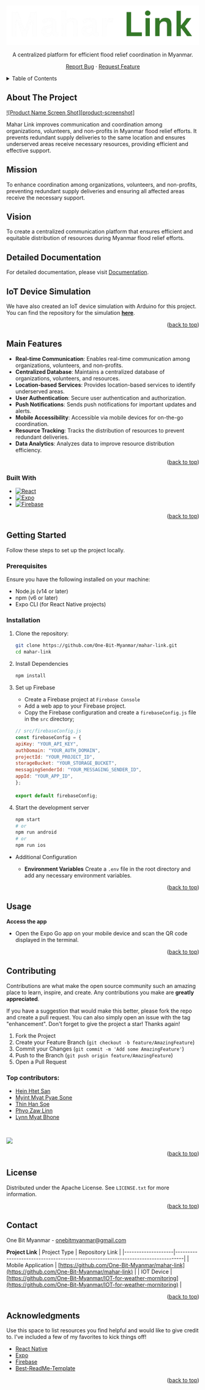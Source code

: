
<a id="readme-top"></a>

<!-- PROJECT LOGO -->
<br />
<div align="center">
  <a href="https://github.com/One-Bit-Myanmar/mahar-link.git">
    <img src="mahar-link-logo.png" alt="Logo">
  </a>

<p align="center">
   A centralized platform for efficient flood relief coordination in Myanmar.

<a href="https://github.com/One-Bit-Myanmar/mahar-link/issues/new?labels=bug&template=bug-report---.md">Report Bug</a>
    ·
    <a href="https://github.com/One-Bit-Myanmar/mahar-link/issues/new?labels=enhancement&template=feature-request---.md">Request Feature</a>
</p>


</div>



<!-- TABLE OF CONTENTS -->
<details>
  <summary>Table of Contents</summary>
  <ol>
    <li>
      <a href="#about-the-project">About The Project</a>
      <ul>
        <li><a href="#main-features">Main Features</a></li>
        <li><a href="#built-with">Built With</a></li>
      </ul>
    </li>
    <li>
      <a href="#getting-started">Getting Started</a>
      <ul>
        <li><a href="#prerequisites">Prerequisites</a></li>
        <li><a href="#installation">Installation</a></li>
      </ul>
    </li>
    <li><a href="#usage">Usage</a></li>
    <li><a href="#contributing">Contributing</a></li>
    <li><a href="#license">License</a></li>
    <li><a href="#contact">Contact</a></li>
    <li><a href="#acknowledgments">Acknowledgments</a></li>
    <li><a href="#iot-device-simulation">IoT Device Simulation</a></li>
  </ol>
</details>



<!-- ABOUT THE PROJECT -->
## About The Project

[![Product Name Screen Shot][product-screenshot]](https://example.com)

Mahar Link improves communication and coordination among organizations, volunteers, and non-profits in Myanmar flood relief efforts. It prevents redundant supply deliveries to the same location and ensures underserved areas receive necessary resources, providing efficient and effective support.

## Mission

To enhance coordination among organizations, volunteers, and non-profits, preventing redundant supply deliveries and ensuring all affected areas receive the necessary support.

## Vision

To create a centralized communication platform that ensures efficient and equitable distribution of resources during Myanmar flood relief efforts.

## Detailed Documentation

For detailed documentation, please visit [Documentation](/doc/Maha-Link-Documentation.pdf).

## IoT Device Simulation

We have also created an IoT device simulation with Arduino for this project. You can find the repository for the simulation [**here**](https://github.com/One-Bit-Myanmar/IOT-for-weather-mornitoring).


<p align="right">(<a href="#readme-top">back to top</a>)</p>

<!-- FEATURES -->
## Main Features

- **Real-time Communication**: Enables real-time communication among organizations, volunteers, and non-profits.
- **Centralized Database**: Maintains a centralized database of organizations, volunteers, and resources.
- **Location-based Services**: Provides location-based services to identify underserved areas.
- **User Authentication**: Secure user authentication and authorization.
- **Push Notifications**: Sends push notifications for important updates and alerts.
- **Mobile Accessibility**: Accessible via mobile devices for on-the-go coordination.
- **Resource Tracking**: Tracks the distribution of resources to prevent redundant deliveries.
- **Data Analytics**: Analyzes data to improve resource distribution efficiency.



<p align="right">(<a href="#readme-top">back to top</a>)</p>


### Built With

* [![React][React.js]][React-url]
* [![Expo][Expo.dev]](https://expo.dev/)
* [![Firebase][Firebase.dev]](https://firebase.google.com/)


<p align="right">(<a href="#readme-top">back to top</a>)</p>



<!-- GETTING STARTED -->
## Getting Started

Follow these steps to set up the project locally.

### Prerequisites

Ensure you have the following installed on your machine:

- Node.js (v14 or later)
- npm (v6 or later)
- Expo CLI (for React Native projects)

### Installation

1. Clone the repository:

    ```sh
    git clone https://github.com/One-Bit-Myanmar/mahar-link.git
    cd mahar-link
    ```

2. Install Dependencies

    ```sh
    npm install
    ```

3. Set up Firebase

    - Create a Firebase project at `Firebase Console`
    - Add a web app to your Firebase project.
    - Copy the Firebase configuration and create a `firebaseConfig.js` file in the `src` directory;

    ```javascript
    // src/firebaseConfig.js
    const firebaseConfig = {
    apiKey: "YOUR_API_KEY",
    authDomain: "YOUR_AUTH_DOMAIN",
    projectId: "YOUR_PROJECT_ID",
    storageBucket: "YOUR_STORAGE_BUCKET",
    messagingSenderId: "YOUR_MESSAGING_SENDER_ID",
    appId: "YOUR_APP_ID",
    };

    export default firebaseConfig;
    ```

4. Start the development server

    ```sh
    npm start
    # or
    npm run android
    # or
    npm run ios
    ```

- Additional Configuration

    - **Environment Variables**
    Create a `.env` file in the root directory and add any necessary environment variables.

<p align="right">(<a href="#readme-top">back to top</a>)</p>



<!-- USAGE EXAMPLES -->
## Usage

**Access the app**

 - Open the Expo Go app on your mobile device and scan the QR code displayed in the terminal.

<p align="right">(<a href="#readme-top">back to top</a>)</p>


<!-- CONTRIBUTING -->
## Contributing

Contributions are what make the open source community such an amazing place to learn, inspire, and create. Any contributions you make are **greatly appreciated**.

If you have a suggestion that would make this better, please fork the repo and create a pull request. You can also simply open an issue with the tag "enhancement".
Don't forget to give the project a star! Thanks again!

1. Fork the Project
2. Create your Feature Branch (`git checkout -b feature/AmazingFeature`)
3. Commit your Changes (`git commit -m 'Add some AmazingFeature'`)
4. Push to the Branch (`git push origin feature/AmazingFeature`)
5. Open a Pull Request

### Top contributors:

- [Hein Htet San](https://github.com/Hein-HtetSan)
- [Myint Myat Pyae Sone](https://github.com/Myatty)
- [Thin Han Soe](https://github.com/Yoinami)
- [Phyo Zaw Linn](https://github.com/farout101)
- [Lynn Myat Bhone](https://github.com/@Lynn-Myat-Bhone)

<br>

<p align="left">
<!-- contributor  -->
<a href="https://github.com/One-Bit-Myanmar/mahar-link/graphs/contributors">
  <img src="https://contrib.rocks/image?repo=One-Bit-Myanmar/mahar-link" />
</a>

</p>

<p align="right">(<a href="#readme-top">back to top</a>)</p>


<!-- LICENSE -->
## License

Distributed under the Apache License. See `LICENSE.txt` for more information.

<p align="right">(<a href="#readme-top">back to top</a>)</p>



<!-- CONTACT -->
## Contact

One Bit Myanmar - onebitmyanmar@gmail.com

**Project Link**
| Project Type       | Repository Link                                                                 |
|--------------------|---------------------------------------------------------------------------------|
| Mobile Application | [https://github.com/One-Bit-Myanmar/mahar-link](https://github.com/One-Bit-Myanmar/mahar-link) |
| IOT Device         | [https://github.com/One-Bit-Myanmar/IOT-for-weather-mornitoring](https://github.com/One-Bit-Myanmar/IOT-for-weather-mornitoring) |


<p align="right">(<a href="#readme-top">back to top</a>)</p>



<!-- ACKNOWLEDGMENTS -->
## Acknowledgments

Use this space to list resources you find helpful and would like to give credit to. I've included a few of my favorites to kick things off!

- [React Native](https://reactnative.dev/)
- [Expo](https://expo.dev/)
- [Firebase](https://firebase.google.com/)
- [Best-ReadMe-Template](https://github.com/othneildrew/Best-README-Template)

<p align="right">(<a href="#readme-top">back to top</a>)</p>




<!-- MARKDOWN LINKS & IMAGES -->
<!-- https://www.markdownguide.org/basic-syntax/#reference-style-links -->
[Expo.dev]: https://img.shields.io/badge/expo-000000?style=for-the-badge&logo=expo&logoColor=white
[React.js]: https://img.shields.io/badge/React-20232A?style=for-the-badge&logo=react&logoColor=61DAFB
[React-url]: https://reactjs.org/
[Firebase.dev]: https://img.shields.io/badge/Firebase-4A4A55?style=for-the-badge&logo=firebase&logoColor=FF3E00 
